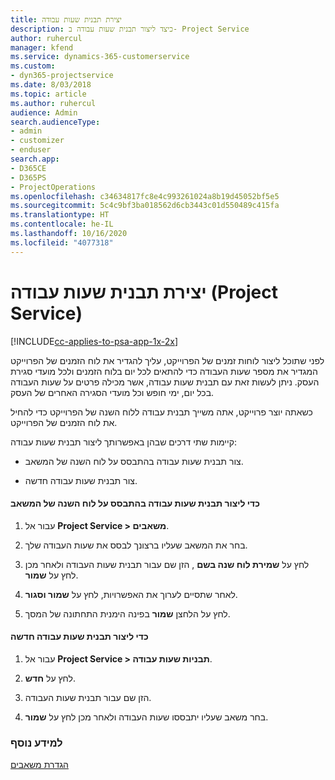 ```yaml
---
title: יצירת תבנית שעות עבודה
description: כיצד ליצור תבנית שעות עבודה ב- Project Service
author: ruhercul
manager: kfend
ms.service: dynamics-365-customerservice
ms.custom:
- dyn365-projectservice
ms.date: 8/03/2018
ms.topic: article
ms.author: ruhercul
audience: Admin
search.audienceType:
- admin
- customizer
- enduser
search.app:
- D365CE
- D365PS
- ProjectOperations
ms.openlocfilehash: c34634817fc8e4c993261024a8b19d45052bf5e5
ms.sourcegitcommit: 5c4c9bf3ba018562d6cb3443c01d550489c415fa
ms.translationtype: HT
ms.contentlocale: he-IL
ms.lasthandoff: 10/16/2020
ms.locfileid: "4077318"
---
```

# <a name="create-a-work-hours-template-project-service"></a>יצירת תבנית שעות עבודה (Project Service)

[!INCLUDE[cc-applies-to-psa-app-1x-2x](../includes/cc-applies-to-psa-app-1x-2x.md)]

לפני שתוכל ליצור לוחות זמנים של הפרוייקט, עליך להגדיר את לוח הזמנים של הפרוייקט המגדיר את מספר שעות העבודה כדי להתאים לכל יום בלוח הזמנים ולכל מועדי סגירת העסק. ניתן לעשות זאת עם תבנית שעות עבודה, אשר מכילה פרטים על שעות העבודה בכל יום, ימי חופש וכל מועדי הסגירה האחרים של העסק.  
  
 כשאתה יוצר פרוייקט, אתה משייך תבנית עבודה ללוח השנה של הפרוייקט כדי להחיל את לוח הזמנים של הפרוייקט.  
  
 קיימות שתי דרכים שבהן באפשרותך ליצור תבנית שעות עבודה:  
  
-   צור תבנית שעות עבודה בהתבסס על לוח השנה של המשאב.  
  
-   צור תבנית שעות עבודה חדשה.  
  
#### <a name="to-create-a-work-hours-template-based-on-a-resources-calendar"></a>כדי ליצור תבנית שעות עבודה בהתבסס על לוח השנה של המשאב  
  
1.  עבור אל **Project Service > משאבים**.  
  
2.  בחר את המשאב שעליו ברצונך לבסס את שעות העבודה שלך.  
  
3.  לחץ על **שמירת לוח שנה בשם** , הזן שם עבור תבנית שעות העבודה ולאחר מכן לחץ על **שמור**.  
  
4.  לאחר שתסיים לערוך את האפשרויות, לחץ על **שמור וסגור**.  
  
5.  לחץ על הלחצן **שמור** בפינה הימנית התחתונה של המסך.  
  
#### <a name="to-create-a-new-work-hours-template"></a>כדי ליצור תבנית שעות עבודה חדשה  
  
1.  עבור אל **Project Service > תבניות שעות עבודה**.  
  
2.  לחץ על **חדש**.  
  
3.  הזן שם עבור תבנית שעות העבודה.  
  
4.  בחר משאב שעליו יתבססו שעות העבודה ולאחר מכן לחץ על **שמור**.  
  
### <a name="see-also"></a>למידע נוסף  
 [הגדרת משאבים](../psa/set-up-resources.md)
